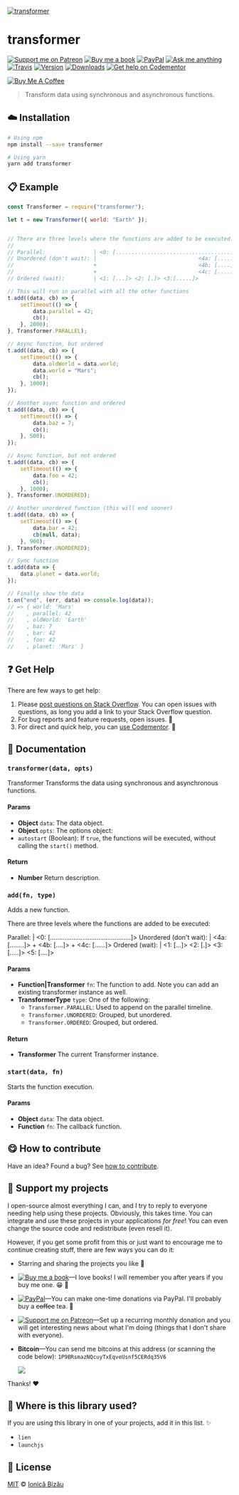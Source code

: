 <!-- Please do not edit this file. Edit the `blah` field in the `package.json` instead. If in doubt, open an issue. -->








[![transformer](http://i.imgur.com/2QzGSBl.png)](#)











# transformer

 [![Support me on Patreon][badge_patreon]][patreon] [![Buy me a book][badge_amazon]][amazon] [![PayPal][badge_paypal_donate]][paypal-donations] [![Ask me anything](https://img.shields.io/badge/ask%20me-anything-1abc9c.svg)](https://github.com/IonicaBizau/ama) [![Travis](https://img.shields.io/travis/IonicaBizau/transformer.svg)](https://travis-ci.org/IonicaBizau/transformer/) [![Version](https://img.shields.io/npm/v/transformer.svg)](https://www.npmjs.com/package/transformer) [![Downloads](https://img.shields.io/npm/dt/transformer.svg)](https://www.npmjs.com/package/transformer) [![Get help on Codementor](https://cdn.codementor.io/badges/get_help_github.svg)](https://www.codementor.io/johnnyb?utm_source=github&utm_medium=button&utm_term=johnnyb&utm_campaign=github)

<a href="https://www.buymeacoffee.com/H96WwChMy" target="_blank"><img src="https://www.buymeacoffee.com/assets/img/custom_images/yellow_img.png" alt="Buy Me A Coffee"></a>







> Transform data using synchronous and asynchronous functions.

















## :cloud: Installation

```sh
# Using npm
npm install --save transformer

# Using yarn
yarn add transformer
```













## :clipboard: Example



```js
const Transformer = require("transformer");

let t = new Transformer({ world: "Earth" });


// There are three levels where the functions are added to be executed:
//
// Parallel:               | <0: [.............................................]>
// Unordered (don't wait): |                                <4a: [........]>
//                         +                                <4b: [....]>
//                         +                                <4c: [......]>
// Ordered (wait):         | <1: [...]> <2: [.]> <3:[.....]>                <5: [....]>

// This will run in parallel with all the other functions
t.add((data, cb) => {
    setTimeout(() => {
        data.parallel = 42;
        cb();
    }, 2000);
}, Transformer.PARALLEL);

// Async function, but ordered
t.add((data, cb) => {
    setTimeout(() => {
        data.oldWorld = data.world;
        data.world = "Mars";
        cb();
    }, 1000);
});

// Another async function and ordered
t.add((data, cb) => {
    setTimeout(() => {
        data.baz = 7;
        cb();
    }, 500);
});

// Async function, but not ordered
t.add((data, cb) => {
    setTimeout(() => {
        data.foo = 42;
        cb();
    }, 1000);
}, Transformer.UNORDERED);

// Another unordered function (this will end sooner)
t.add((data, cb) => {
    setTimeout(() => {
        data.bar = 42;
        cb(null, data);
    }, 900);
}, Transformer.UNORDERED);

// Sync function
t.add(data => {
    data.planet = data.world;
});

// Finally show the data
t.on("end", (err, data) => console.log(data));
// => { world: 'Mars'
//    , parallel: 42
//    , oldWorld: 'Earth'
//    , baz: 7
//    , bar: 42
//    , foo: 42
//    , planet: 'Mars' }
```











## :question: Get Help

There are few ways to get help:



 1. Please [post questions on Stack Overflow](https://stackoverflow.com/questions/ask). You can open issues with questions, as long you add a link to your Stack Overflow question.
 2. For bug reports and feature requests, open issues. :bug:
 3. For direct and quick help, you can [use Codementor](https://www.codementor.io/johnnyb). :rocket:





## :memo: Documentation


### `transformer(data, opts)`
Transformer
Transforms the data using synchronous and asynchronous functions.

#### Params

- **Object** `data`: The data object.
- **Object** `opts`: The options object:
 - `autostart` (Boolean): If `true`, the functions will be executed,
   without calling the `start()` method.

#### Return
- **Number** Return description.

### `add(fn, type)`
Adds a new function.

There are three levels where the functions are added to be executed:

Parallel:               | <0: [.............................................]>
Unordered (don't wait): |                                <4a: [........]>
                        +                                <4b: [....]>
                        +                                <4c: [......]>
Ordered (wait):         | <1: [...]> <2: [.]> <3:[.....]>                <5: [....]>

#### Params

- **Function|Transformer** `fn`: The function to add. Note you can add an existing transformer instance as well.
- **TransformerType** `type`: One of the following:
   - `Transformer.PARALLEL`: Used to append on the parallel timeline.
   - `Transformer.UNORDERED`: Grouped, but unordered.
   - `Transformer.ORDERED`: Grouped, but ordered.

#### Return
- **Transformer** The current Transformer instance.

### `start(data, fn)`
Starts the function execution.

#### Params

- **Object** `data`: The data object.
- **Function** `fn`: The callback function.














## :yum: How to contribute
Have an idea? Found a bug? See [how to contribute][contributing].


## :sparkling_heart: Support my projects
I open-source almost everything I can, and I try to reply to everyone needing help using these projects. Obviously,
this takes time. You can integrate and use these projects in your applications *for free*! You can even change the source code and redistribute (even resell it).

However, if you get some profit from this or just want to encourage me to continue creating stuff, there are few ways you can do it:


 - Starring and sharing the projects you like :rocket:
 - [![Buy me a book][badge_amazon]][amazon]—I love books! I will remember you after years if you buy me one. :grin: :book:
 - [![PayPal][badge_paypal]][paypal-donations]—You can make one-time donations via PayPal. I'll probably buy a ~~coffee~~ tea. :tea:
 - [![Support me on Patreon][badge_patreon]][patreon]—Set up a recurring monthly donation and you will get interesting news about what I'm doing (things that I don't share with everyone).
 - **Bitcoin**—You can send me bitcoins at this address (or scanning the code below): `1P9BRsmazNQcuyTxEqveUsnf5CERdq35V6`

    ![](https://i.imgur.com/z6OQI95.png)


Thanks! :heart:
















## :dizzy: Where is this library used?
If you are using this library in one of your projects, add it in this list. :sparkles:

 - `lien`
 - `launchjs`











## :scroll: License

[MIT][license] © [Ionică Bizău][website]






[license]: /LICENSE
[website]: https://ionicabizau.net
[contributing]: /CONTRIBUTING.md
[docs]: /DOCUMENTATION.md
[badge_patreon]: https://ionicabizau.github.io/badges/patreon.svg
[badge_amazon]: https://ionicabizau.github.io/badges/amazon.svg
[badge_paypal]: https://ionicabizau.github.io/badges/paypal.svg
[badge_paypal_donate]: https://ionicabizau.github.io/badges/paypal_donate.svg
[patreon]: https://www.patreon.com/ionicabizau
[amazon]: http://amzn.eu/hRo9sIZ
[paypal-donations]: https://www.paypal.com/cgi-bin/webscr?cmd=_s-xclick&hosted_button_id=RVXDDLKKLQRJW
